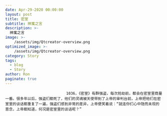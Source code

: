```yaml
---
date: Apr-29-2020 00:00:00
layout: post
title: 密室
subtitle: 神寓之言
description: >-
  神寓之言
image: >-
    /assets/img/Qtcreator-overview.png
optimized_image: >-
    /assets/img/Qtcreator-overview.png
category: Story
tags:
  - blog
  - Story
author: Ron
paginate: true
---
```


							　　1036，《密室》有群强盗，每次抢劫前，都会在密室里商量一番。很多年以后，强盗们都死了，他们的灵魂被天使带到了上帝的审判台前，上帝把他们在密室里的谈话都重复了一遍，强盗们感到非常的差异，上帝便笑着说：“就连你们心中隐而未现的意念，上帝都知道，何况是密室里的谈话呢？”
							
							
						